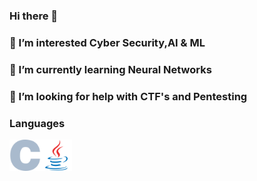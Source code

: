 ### Hi there 👋

### 🔭 I’m interested Cyber Security,AI & ML 
### 🌱 I’m currently learning Neural Networks
### 🤔 I’m looking for help with CTF's and Pentesting

### Languages
<img align="left" alt="C" width="50px" src="https://github.com/devicons/devicon/blob/master/icons/c/c-original.svg">
<img align="left" alt="Java" width="50px" src="https://github.com/devicons/devicon/blob/master/icons/java/java-original.svg">


